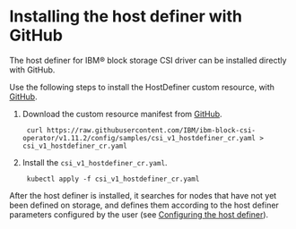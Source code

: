 # Installing the host definer with GitHub

The host definer for IBM® block storage CSI driver can be installed directly with GitHub.

Use the following steps to install the HostDefiner custom resource, with [GitHub](https://github.com/IBM/ibm-block-csi-operator).

1. Download the custom resource manifest from [GitHub](https://github.com/IBM/ibm-block-csi-operator).

        curl https://raw.githubusercontent.com/IBM/ibm-block-csi-operator/v1.11.2/config/samples/csi_v1_hostdefiner_cr.yaml > csi_v1_hostdefiner_cr.yaml

2. Install the `csi_v1_hostdefiner_cr.yaml`.

        kubectl apply -f csi_v1_hostdefiner_cr.yaml

After the host definer is installed, it searches for nodes that have not yet been defined on storage, and defines them according to the host definer parameters configured by the user (see [Configuring the host definer](../configuration/configuring_hostdefiner.md)).